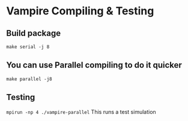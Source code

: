 # Vampire Compiling & Testing

## Build package
`make serial -j 8`

## You can use Parallel compiling to do it quicker
`make parallel -j8`

## Testing
`mpirun -np 4 ./vampire-parallel`
This runs a test simulation
